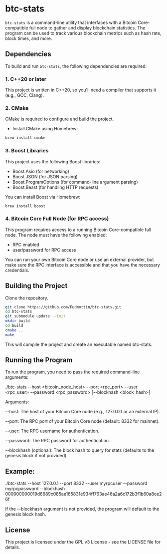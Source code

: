 # btc-stats

`btc-stats` is a command-line utility that interfaces with a Bitcoin Core-compatible
full node to gather and display blockchain statistics. The program can be used to
track various blockchain metrics such as hash rate, block times, and more.

## Dependencies

To build and run `btc-stats`, the following dependencies are required:

### 1. **C++20 or later**
   This project is written in C++20, so you'll need a compiler that supports it (e.g., GCC, Clang).

### 2. **CMake**
   CMake is required to configure and build the project.

   - Install CMake using Homebrew:
     
```bash
brew install cmake
```

### 3. **Boost Libraries**
   This project uses the following Boost libraries:
   - Boost.Asio (for networking)
   - Boost.JSON (for JSON parsing)
   - Boost.ProgramOptions (for command-line argument parsing)
   - Boost.Beast (for handling HTTP requests)

You can install Boost via Homebrew:
```bash
brew install boost
```

### 4. **Bitcoin Core Full Node (for RPC access)**
This program requires access to a running Bitcoin Core-compatible full node. The node must have the following enabled:

- RPC enabled
- user/password for RPC access
  
You can run your own Bitcoin Core node or use an external provider, but make sure the RPC interface is accessible and that you have the necessary credentials.

## Building the Project

Clone the repository.

```bash
git clone https://github.com/Fudmottin/btc-stats.git
cd btc-stats
git submodule update --init
mkdir build
cd build
cmake ..
make
```

This will compile the project and create an executable named btc-stats.

## Running the Program

To run the program, you need to pass the required command-line arguments:

./btc-stats --host <bitcoin_node_host> --port <rpc_port> --user <rpc_user> --password <rpc_password> [--blockhash <block_hash>]

Arguments:

--host: The host of your Bitcoin Core node (e.g., 127.0.0.1 or an external IP).

--port: The RPC port of your Bitcoin Core node (default: 8332 for mainnet).

--user: The RPC username for authentication.

--password: The RPC password for authentication.

--blockhash (optional): The block hash to query for stats (defaults to the genesis block if not provided).


## Example:

./btc-stats --host 127.0.0.1 --port 8332 --user myrpcuser --password myrpcpassword --blockhash 000000000019d6689c085ae165831e934ff763ae46a2a6c172b3f1b60a8ce26f

If the --blockhash argument is not provided, the program will default to the genesis block hash.

## License

This project is licensed under the GPL v3 License - see the LICENSE file for details.


